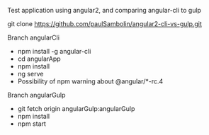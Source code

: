 Test application using angular2, and comparing angular-cli to gulp

git clone https://github.com/paulSambolin/angular2-cli-vs-gulp.git

Branch angularCli
 - npm install -g angular-cli
 - cd angularApp
 - npm install
 - ng serve
 - Possibility of npm warning about @angular/*-rc.4
 
Branch angularGulp
 - git fetch origin angularGulp:angularGulp
 - npm install
 - npm start
